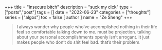 +++
title = "insecure bitch"
description = "suck my dick"
type = ["posts","post"]
tags = []
date = "2022-06-23"
categories = ["thoughts"]
series = ["algos"]
toc = false
[ author ]
  name = "Ze Sheng"
+++

> I always wonder why people who’ve accomplished nothing in their life feel so comfortable talking down to me. must be projection. talking about your personal accomplishments openly isn’t arrogant. It just makes people who don’t do shit feel bad. that’s their problem.
